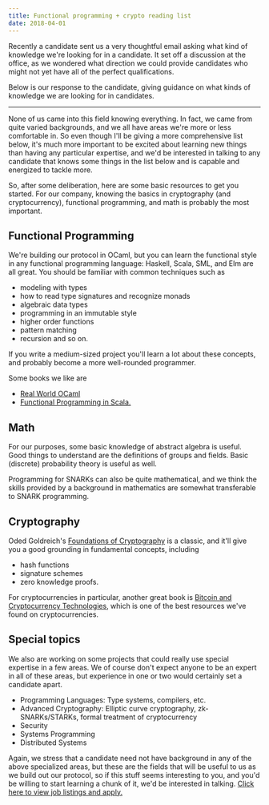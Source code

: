 ```yaml
---
title: Functional programming + crypto reading list
date: 2018-04-01
---
```


Recently a candidate sent us a very thoughtful email asking what kind of knowledge
we're looking for in a candidate. It set off a discussion at the office, as we wondered
what direction we could provide candidates who might not yet have all of the perfect
qualifications.

Below is our response to the candidate, giving guidance on what kinds of knowledge
we are looking for in candidates.

---

None of us came into this field knowing everything. In fact, we came from quite
varied backgrounds, and we all have areas we're more or less comfortable in.
So even though I'll be giving a more comprehensive list below, it's much more
important to be excited about learning new things than having any particular expertise,
and we'd be interested in talking to any candidate that knows some things in the list
below and is capable and energized to tackle more.

So, after some deliberation, here are some basic resources to get you started.
For our company, knowing the basics in cryptography (and cryptocurrency),
functional programming, and math is probably the most important.

## Functional Programming

We're building our protocol in OCaml, but you can learn the functional style in any
functional programming language: Haskell, Scala, SML, and Elm are all great.
You should be familiar with common techniques such as
- modeling with types
- how to read type signatures and recognize monads
- algebraic data types
- programming in an immutable style
- higher order functions
- pattern matching
- recursion
and so on.

If you write a medium-sized project you'll learn a lot about these concepts, and probably
become a more well-rounded programmer.

Some books we like are

- [Real World OCaml](https://dev.realworldocaml.org/index.html)
- [Functional Programming in Scala.](https://www.amazon.com/Functional-Programming-Scala-Paul-Chiusano/dp/1617290653)

## Math

For our purposes, some basic knowledge of abstract algebra is useful. Good things to understand
are the definitions of groups and fields. Basic (discrete) probability theory is useful as well.

Programming for SNARKs can also be quite mathematical, and we think the skills provided by a 
background in mathematics are somewhat transferable to SNARK programming.

## Cryptography
Oded Goldreich's [Foundations of Cryptography](https://www.amazon.com/Foundations-Cryptography-1-Basic-Tools/dp/0521035368)
is a classic, and it'll give you a good grounding in fundamental concepts, including
- hash functions
- signature schemes
- zero knowledge proofs.

For cryptocurrencies in particular, another great book is
[Bitcoin and Cryptocurrency Technologies](https://www.amazon.com/Bitcoin-Cryptocurrency-Technologies-Comprehensive-Introduction-ebook/dp/B01GGQJ2XW),
which is one of the best resources we've found on cryptocurrencies.

## Special topics
We also are working on some projects that could really use special expertise in a few areas.
We of course don't expect anyone to be an expert in all of these areas, but experience in one or two would certainly set a candidate apart.

- Programming Languages: Type systems, compilers, etc.
- Advanced Cryptography: Elliptic curve cryptography, zk-SNARKs/STARKs, formal treatment of cryptocurrency
- Security
- Systems Programming
- Distributed Systems

Again, we stress that a candidate need not have background in any of the above specialized areas, 
but these are the fields that will be useful
to us as we build out our protocol, so if this stuff seems interesting to you,
and you'd be willing to start learning a chunk of it, we'd be interested in talking.
[Click here to view job listings and apply.](/jobs/engineer.html)
